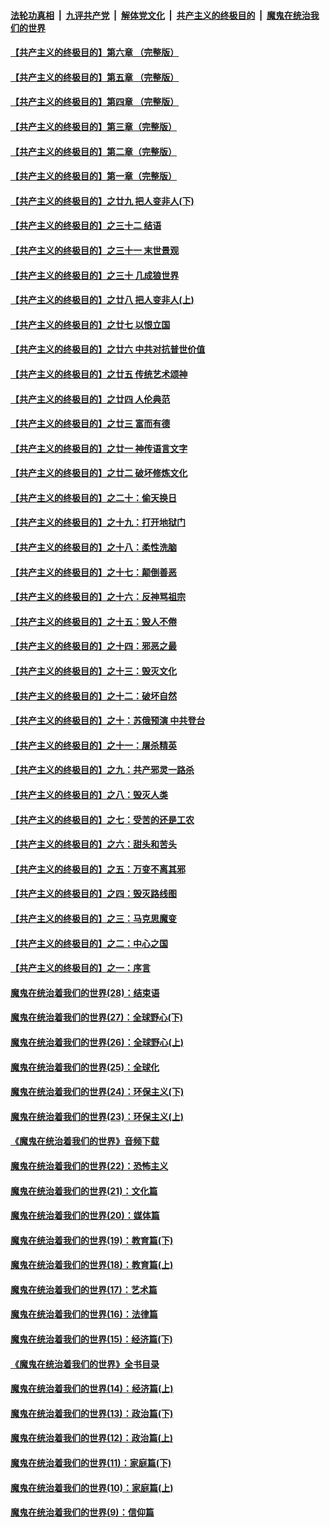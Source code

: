 ####  [法轮功真相](../../../../basic/blob/master/README.md?t=04232131) &nbsp;|&nbsp; [九评共产党](../../../../9ping.md/blob/master/README.md?t=04232131) &nbsp;|&nbsp; [解体党文化](../../../../jtdwh.md/blob/master/README.md?t=04232131)  &nbsp;|&nbsp; [共产主义的终极目的](../../../../gczydzjmd.md/blob/master/README.md?t=04232131) &nbsp;|&nbsp; [魔鬼在统治我们的世界](../../../../mgztzwmdsj.md/blob/master/README.md?t=04232131) 

#### [【共产主义的终极目的】第六章 （完整版）](../pages/nsc422/n11428913.md?t=04232131) 

#### [【共产主义的终极目的】第五章 （完整版）](../pages/nsc422/n11428912.md?t=04232131) 

#### [【共产主义的终极目的】第四章 （完整版）](../pages/nsc422/n11428907.md?t=04232131) 

#### [【共产主义的终极目的】第三章（完整版）](../pages/nsc422/n11428848.md?t=04232131) 

#### [【共产主义的终极目的】第二章（完整版）](../pages/nsc422/n11428831.md?t=04232131) 

#### [【共产主义的终极目的】第一章（完整版）](../pages/nsc422/n11417651.md?t=04232131) 

#### [【共产主义的终极目的】之廿九 把人变非人(下)](../pages/nsc422/n11344140.md?t=04232131) 

#### [【共产主义的终极目的】之三十二 结语](../pages/nsc422/n11360535.md?t=04232131) 

#### [【共产主义的终极目的】之三十一 末世景观](../pages/nsc422/n11351129.md?t=04232131) 

#### [【共产主义的终极目的】之三十 几成狼世界](../pages/nsc422/n11348280.md?t=04232131) 

#### [【共产主义的终极目的】之廿八 把人变非人(上)](../pages/nsc422/n11340492.md?t=04232131) 

#### [【共产主义的终极目的】之廿七 以恨立国](../pages/nsc422/n11336944.md?t=04232131) 

#### [【共产主义的终极目的】之廿六 中共对抗普世价值](../pages/nsc422/n11324785.md?t=04232131) 

#### [【共产主义的终极目的】之廿五 传统艺术颂神](../pages/nsc422/n11296396.md?t=04232131) 

#### [【共产主义的终极目的】之廿四 人伦典范](../pages/nsc422/n11296397.md?t=04232131) 

#### [【共产主义的终极目的】之廿三 富而有德](../pages/nsc422/n11283598.md?t=04232131) 

#### [【共产主义的终极目的】之廿一 神传语言文字](../pages/nsc422/n11263265.md?t=04232131) 

#### [【共产主义的终极目的】之廿二 破坏修炼文化](../pages/nsc422/n11245728.md?t=04232131) 

#### [【共产主义的终极目的】之二十：偷天换日](../pages/nsc422/n11238846.md?t=04232131) 

#### [【共产主义的终极目的】之十九：打开地狱门](../pages/nsc422/n11206376.md?t=04232131) 

#### [【共产主义的终极目的】之十八：柔性洗脑](../pages/nsc422/n11199994.md?t=04232131) 

#### [【共产主义的终极目的】之十七：颠倒善恶](../pages/nsc422/n11179782.md?t=04232131) 

#### [【共产主义的终极目的】之十六：反神骂祖宗](../pages/nsc422/n11166798.md?t=04232131) 

#### [【共产主义的终极目的】之十五：毁人不倦](../pages/nsc422/n11166792.md?t=04232131) 

#### [【共产主义的终极目的】之十四：邪恶之最](../pages/nsc422/n11150249.md?t=04232131) 

#### [【共产主义的终极目的】之十三：毁灭文化](../pages/nsc422/n11135227.md?t=04232131) 

#### [【共产主义的终极目的】之十二：破坏自然](../pages/nsc422/n11135214.md?t=04232131) 

#### [【共产主义的终极目的】之十：苏俄预演 中共登台](../pages/nsc422/n11118424.md?t=04232131) 

#### [【共产主义的终极目的】之十一：屠杀精英](../pages/nsc422/n11118442.md?t=04232131) 

#### [【共产主义的终极目的】之九：共产邪灵一路杀](../pages/nsc422/n11114139.md?t=04232131) 

#### [【共产主义的终极目的】之八：毁灭人类](../pages/nsc422/n11108503.md?t=04232131) 

#### [【共产主义的终极目的】之七：受苦的还是工农](../pages/nsc422/n11101809.md?t=04232131) 

#### [【共产主义的终极目的】之六：甜头和苦头](../pages/nsc422/n11096971.md?t=04232131) 

#### [【共产主义的终极目的】之五：万变不离其邪](../pages/nsc422/n11091285.md?t=04232131) 

#### [【共产主义的终极目的】之四：毁灭路线图](../pages/nsc422/n11086284.md?t=04232131) 

#### [【共产主义的终极目的】之三：马克思魔变](../pages/nsc422/n11061941.md?t=04232131) 

#### [【共产主义的终极目的】之二：中心之国](../pages/nsc422/n11047728.md?t=04232131) 

#### [【共产主义的终极目的】之一：序言](../pages/nsc422/n11086077.md?t=04232131) 

#### [魔鬼在统治着我们的世界(28)：结束语](../pages/nsc422/n10936246.md?t=04232131) 

#### [魔鬼在统治着我们的世界(27)：全球野心(下)](../pages/nsc422/n10928319.md?t=04232131) 

#### [魔鬼在统治着我们的世界(26)：全球野心(上)](../pages/nsc422/n10900318.md?t=04232131) 

#### [魔鬼在统治着我们的世界(25)：全球化](../pages/nsc422/n10788205.md?t=04232131) 

#### [魔鬼在统治着我们的世界(24)：环保主义(下)](../pages/nsc422/n10695307.md?t=04232131) 

#### [魔鬼在统治着我们的世界(23)：环保主义(上)](../pages/nsc422/n10688613.md?t=04232131) 

#### [《魔鬼在统治着我们的世界》音频下载](../pages/nsc422/n10635553.md?t=04232131) 

#### [魔鬼在统治着我们的世界(22)：恐怖主义](../pages/nsc422/n10614727.md?t=04232131) 

#### [魔鬼在统治着我们的世界(21)：文化篇](../pages/nsc422/n10597706.md?t=04232131) 

#### [魔鬼在统治着我们的世界(20)：媒体篇](../pages/nsc422/n10586579.md?t=04232131) 

#### [魔鬼在统治着我们的世界(19)：教育篇(下)](../pages/nsc422/n10564808.md?t=04232131) 

#### [魔鬼在统治着我们的世界(18)：教育篇(上)](../pages/nsc422/n10526970.md?t=04232131) 

#### [魔鬼在统治着我们的世界(17)：艺术篇](../pages/nsc422/n10499093.md?t=04232131) 

#### [魔鬼在统治着我们的世界(16)：法律篇](../pages/nsc422/n10485969.md?t=04232131) 

#### [魔鬼在统治着我们的世界(15)：经济篇(下)](../pages/nsc422/n10469975.md?t=04232131) 

#### [《魔鬼在统治着我们的世界》全书目录](../pages/nsc422/n10464261.md?t=04232131) 

#### [魔鬼在统治着我们的世界(14)：经济篇(上)](../pages/nsc422/n10457370.md?t=04232131) 

#### [魔鬼在统治着我们的世界(13)：政治篇(下)](../pages/nsc422/n10448270.md?t=04232131) 

#### [魔鬼在统治着我们的世界(12)：政治篇(上)](../pages/nsc422/n10444576.md?t=04232131) 

#### [魔鬼在统治着我们的世界(11)：家庭篇(下)](../pages/nsc422/n10440961.md?t=04232131) 

#### [魔鬼在统治着我们的世界(10)：家庭篇(上)](../pages/nsc422/n10435448.md?t=04232131) 

#### [魔鬼在统治着我们的世界(9)：信仰篇](../pages/nsc422/n10432159.md?t=04232131) 

